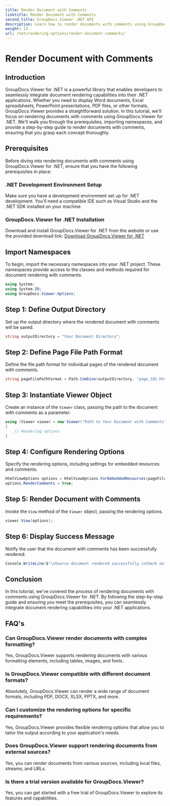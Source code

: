 ```yaml
---
title: Render Document with Comments
linktitle: Render Document with Comments
second_title: GroupDocs.Viewer .NET API
description: Learn how to render documents with comments using GroupDocs.Viewer for .NET. Follow our step-by-step guide for seamless integration.
weight: 13
url: /net/rendering-options/render-document-comments/
---
```


# Render Document with Comments

## Introduction
GroupDocs.Viewer for .NET is a powerful library that enables developers to seamlessly integrate document rendering capabilities into their .NET applications. Whether you need to display Word documents, Excel spreadsheets, PowerPoint presentations, PDF files, or other formats, GroupDocs.Viewer provides a straightforward solution.
In this tutorial, we'll focus on rendering documents with comments using GroupDocs.Viewer for .NET. We'll walk you through the prerequisites, importing namespaces, and provide a step-by-step guide to render documents with comments, ensuring that you grasp each concept thoroughly.
## Prerequisites
Before diving into rendering documents with comments using GroupDocs.Viewer for .NET, ensure that you have the following prerequisites in place:
### .NET Development Environment Setup
Make sure you have a development environment set up for .NET development. You'll need a compatible IDE such as Visual Studio and the .NET SDK installed on your machine.
### GroupDocs.Viewer for .NET Installation
Download and install GroupDocs.Viewer for .NET from the website or use the provided download link:
[Download GroupDocs.Viewer for .NET](https://releases.groupdocs.com/viewer/net/)

## Import Namespaces
To begin, import the necessary namespaces into your .NET project. These namespaces provide access to the classes and methods required for document rendering with comments.
```csharp
using System;
using System.IO;
using GroupDocs.Viewer.Options;
```

## Step 1: Define Output Directory
Set up the output directory where the rendered document with comments will be saved.
```csharp
string outputDirectory = "Your Document Directory";
```
## Step 2: Define Page File Path Format
Define the file path format for individual pages of the rendered document with comments.
```csharp
string pageFilePathFormat = Path.Combine(outputDirectory, "page_{0}.html");
```
## Step 3: Instantiate Viewer Object
Create an instance of the `Viewer` class, passing the path to the document with comments as a parameter.
```csharp
using (Viewer viewer = new Viewer("Path to Your Document with Comments"))
{
    // Rendering options
}
```
## Step 4: Configure Rendering Options
Specify the rendering options, including settings for embedded resources and comments.
```csharp
HtmlViewOptions options = HtmlViewOptions.ForEmbeddedResources(pageFilePathFormat);
options.RenderComments = true;
```
## Step 5: Render Document with Comments
Invoke the `View` method of the `Viewer` object, passing the rendering options.
```csharp
viewer.View(options);
```
## Step 6: Display Success Message
Notify the user that the document with comments has been successfully rendered.
```csharp
Console.WriteLine($"\nSource document rendered successfully.\nCheck output in {outputDirectory}.");
```

## Conclusion
In this tutorial, we've covered the process of rendering documents with comments using GroupDocs.Viewer for .NET. By following the step-by-step guide and ensuring you meet the prerequisites, you can seamlessly integrate document rendering capabilities into your .NET applications.
## FAQ's
### Can GroupDocs.Viewer render documents with complex formatting?
Yes, GroupDocs.Viewer supports rendering documents with various formatting elements, including tables, images, and fonts.
### Is GroupDocs.Viewer compatible with different document formats?
Absolutely, GroupDocs.Viewer can render a wide range of document formats, including PDF, DOCX, XLSX, PPTX, and more.
### Can I customize the rendering options for specific requirements?
Yes, GroupDocs.Viewer provides flexible rendering options that allow you to tailor the output according to your application's needs.
### Does GroupDocs.Viewer support rendering documents from external sources?
Yes, you can render documents from various sources, including local files, streams, and URLs.
### Is there a trial version available for GroupDocs.Viewer?
Yes, you can get started with a free trial of GroupDocs.Viewer to explore its features and capabilities.
